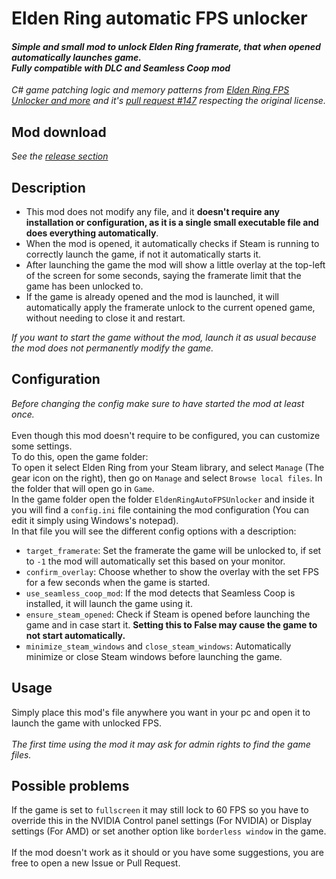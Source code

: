 # Elden Ring automatic FPS unlocker

#### _Simple and small mod to unlock Elden Ring framerate, that when opened automatically launches game. <br/> **Fully compatible with DLC and Seamless Coop mod**_

_C# game patching logic and memory patterns from [Elden Ring FPS Unlocker and more](https://github.com/uberhalit/EldenRingFpsUnlockAndMore) and it's [pull request #147](https://github.com/uberhalit/EldenRingFpsUnlockAndMore/pull/147) respecting the original license._

## Mod download

_See the [release section](https://github.com/luca2040/EldenRingAutoFPSUnlocker/releases)_

## Description

- This mod does not modify any file, and it **doesn't require any installation or configuration, as it is a single small executable file and does everything automatically**.
- When the mod is opened, it automatically checks if Steam is running to correctly launch the game, if not it automatically starts it.
- After launching the game the mod will show a little overlay at the top-left of the screen for some seconds, saying the framerate limit that the game has been unlocked to.
- If the game is already opened and the mod is launched, it will automatically apply the framerate unlock to the current opened game, without needing to close it and restart.

_If you want to start the game without the mod, launch it as usual because the mod does not permanently modify the game._

## Configuration

_Before changing the config make sure to have started the mod at least once._<br/><br/>
Even though this mod doesn't require to be configured, you can customize some settings.<br/>
To do this, open the game folder:<br/>
To open it select Elden Ring from your Steam library, and select `Manage` (The gear icon on the right), then go on `Manage` and select `Browse local files`.
In the folder that will open go in `Game`.<br/>
In the game folder open the folder `EldenRingAutoFPSUnlocker` and inside it you will find a `config.ini` file containing the mod configuration (You can edit it simply using Windows's notepad).<br/>
In that file you will see the different config options with a description:

- `target_framerate`: Set the framerate the game will be unlocked to, if set to `-1` the mod will automatically set this based on your monitor.
- `confirm_overlay`: Choose whether to show the overlay with the set FPS for a few seconds when the game is started.
- `use_seamless_coop_mod`: If the mod detects that Seamless Coop is installed, it will launch the game using it.
- `ensure_steam_opened`: Check if Steam is opened before launching the game and in case start it. **Setting this to False may cause the game to not start automatically.**
- `minimize_steam_windows` and `close_steam_windows`: Automatically minimize or close Steam windows before launching the game.

## Usage

Simply place this mod's file anywhere you want in your pc and open it to launch the game with unlocked FPS.<br/><br/>
_The first time using the mod it may ask for admin rights to find the game files._

## Possible problems

If the game is set to `fullscreen` it may still lock to 60 FPS so you have to override this in the NVIDIA Control panel settings (For NVIDIA) or Display settings (For AMD) or set another option like `borderless window` in the game.<br/><br/>
If the mod doesn't work as it should or you have some suggestions, you are free to open a new Issue or Pull Request.
